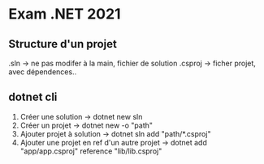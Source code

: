 # Exam .NET 2021

## Structure d'un projet

.sln -> ne pas modifer à la main, fichier de solution
.csproj -> ficher projet, avec dépendences..

## dotnet cli

1. Créer une solution -> dotnet new sln
2. Créer un projet -> dotnet new <template-projet> -o "path" 
3. Ajouter projet à solution -> dotnet sln add "path/*.csproj"
4. Ajouter une projet en ref d'un autre projet -> dotnet add "app/app.csproj" reference "lib/lib.csproj"